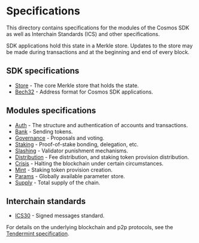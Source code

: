 # Specifications

This directory contains specifications for the modules of the Cosmos SDK as well as Interchain Standards (ICS) and other specifications.

SDK applications hold this state in a Merkle store. Updates to
the store may be made during transactions and at the beginning and end of every
block.

## SDK specifications

- [Store](./store) - The core Merkle store that holds the state.
- [Bech32](./addresses/bech32.md) - Address format for Cosmos SDK applications.

## Modules specifications

- [Auth](./auth) - The structure and authentication of accounts and transactions.
- [Bank](./bank) - Sending tokens.
- [Governance](./governance) - Proposals and voting.
- [Staking](./staking) - Proof-of-stake bonding, delegation, etc.
- [Slashing](./slashing) - Validator punishment mechanisms.
- [Distribution](./distribution) - Fee distribution, and staking token provision distribution.
- [Crisis](./crisis) - Halting the blockchain under certain circumstances.
- [Mint](./mint) - Staking token provision creation.
- [Params](./params) - Globally available parameter store.
- [Supply](./supply) - Total supply of the chain.

## Interchain standards

- [ICS30](./_ics/ics-030-signed-messages.md) - Signed messages standard.

For details on the underlying blockchain and p2p protocols, see
the [Tendermint specification](https://github.com/tendermint/classic/tree/master/docs/spec).
